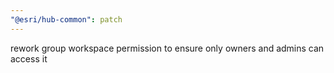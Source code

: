 ```yaml
---
"@esri/hub-common": patch
---
```


rework group workspace permission to ensure only owners and admins can access it
